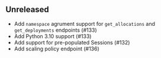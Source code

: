 ## Unreleased
* Add `namespace` agrument support for `get_allocations` and `get_deployments` endpoints (#133)
* Add Python 3.10 support (#133)
* Add support for pre-populated Sessions (#132)
* Add scaling policy endpoint (#136)
